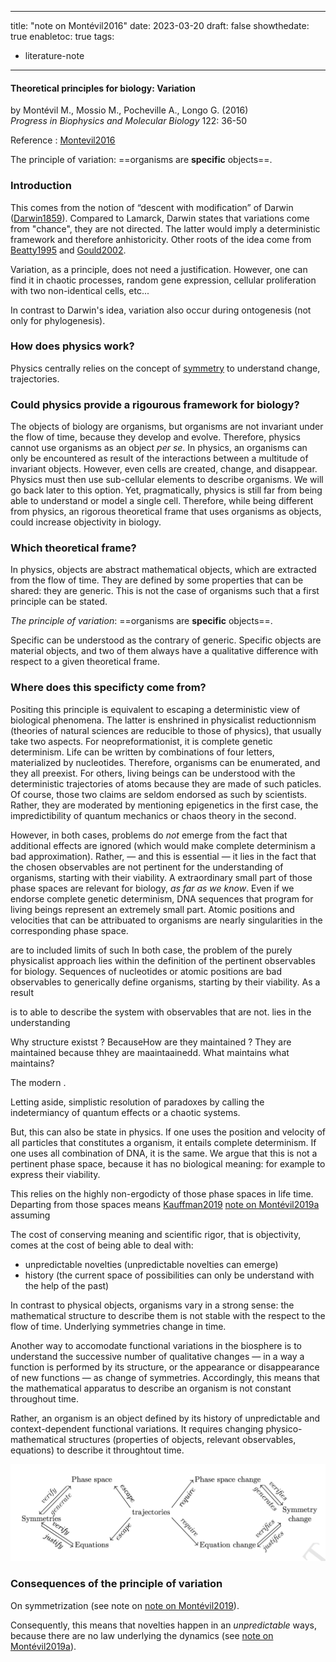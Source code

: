 

---
title: "note on Montévil2016"
date: 2023-03-20
draft: false
showthedate: true
enabletoc: true
tags:
- literature-note
---

#### **Theoretical principles for biology: Variation**     
by Montévil M., Mossio M., Pocheville A., Longo G. (2016)         
*Progress in Biophysics and Molecular Biology* 122: 36-50    

Reference : [Montevil2016](reference/Montevil2016.md)

The principle of variation: ==organisms are **specific** objects==. 

### Introduction

This comes from the notion of “descent with modification” of Darwin ([Darwin1859](reference/Darwin1859.md)). Compared to Lamarck, Darwin states that variations come from "chance", they are not directed. The latter would imply a deterministic framework and therefore anhistoricity. Other roots of the idea come from [Beatty1995](reference/Beatty1995.md) and [Gould2002](reference/Gould2002.md).

Variation, as a principle, does not need a justification. However, one can find it in chaotic processes, random gene expression, cellular proliferation with two non-identical cells, etc...

In contrast to Darwin's idea, variation also occur during ontogenesis (not only for phylogenesis). 

### How does physics work? 

Physics centrally relies on the concept of [symmetry](concept/symmetry.md) to understand change, trajectories.

### Could physics provide a rigourous framework for biology? 

The objects of biology are organisms, but organisms are not invariant under the flow of time, because they develop and evolve. Therefore, physics cannot use organisms as an object *per se*. In physics, an organisms can only be encountered as result of the interactions between a multitude of invariant objects. However, even cells are created, change, and disappear. Physics must then use sub-cellular elements to describe organisms. We will go back later to this option. Yet, pragmatically, physics is still far from being able to understand or model a single cell. Therefore, while being different from physics, an rigorous theoretical frame that uses organisms as objects, could increase objectivity in biology. 

### Which theoretical frame?

In physics, objects are abstract mathematical objects, which are extracted from the flow of time. They are defined by some properties that can be shared: they are generic. This is not the case of organisms such that a first principle can be stated. 

*The principle of variation*: ==organisms are **specific** objects==.

Specific can be understood as the contrary of generic. Specific objects are material objects, and two of them always have a qualitative difference with respect to a given theoretical frame. 

### Where does this specificty come from?

Positing this principle is equivalent to escaping a deterministic view of biological phenomena. The latter is enshrined in physicalist reductionnism (theories of natural sciences are reducible to those of physics), that usually take two aspects. For neopreformationist, it is complete genetic determinism. Life can be written by combinations of four letters, materialized by nucleotides. Therefore, organisms can be enumerated, and they all preexist. For others, living beings can be understood with the deterministic trajectories of atoms because they are made of such paticles. Of course, those two claims are seldom endorsed as such by scientists. Rather, they are moderated by mentioning epigenetics in the first case, the impredictibility of quantum mechanics or chaos theory in the second. 

However, in both cases, problems do *not* emerge from the fact that additional effects are ignored (which would make complete determinism a bad approximation). Rather, — and this is essential — it lies in the fact that the chosen observables are not pertinent for the understanding of organisms, starting with their viability. A extraordinary small part of those phase spaces are relevant for biology, *as far as we know*. Even if we endorse complete genetic determinism, DNA sequences that program for living beings represent an extremely small part. Atomic positions and velocities that can be attribuated to organisms are nearly singularities in the corresponding phase space. 

are to included  limits of such 
In both case, the problem of the purely physicalist approach lies within the definition of the pertinent observables for biology. Sequences of nucleotides or atomic positions are bad observables to generically define organisms, starting by their viability. As a result


is to able to describe the system with observables that are not. 
lies in the understanding

Why structure existst ? BecauseHow are they maintained ? They are maintained because thhey are maaintaainedd. What maintains what maintains? 

The modern . 

Letting aside, simplistic resolution of paradoxes by calling the indetermiancy of quantum effects or a chaotic systems. 

But, this can also be state in physics. If one uses the position and velocity of all particles that constitutes a organism, it entails complete determinism. If one uses all combination of DNA, it is the same. We argue that this is not a pertinent phase space, because it has no biological meaning: for example to express their viability.

This relies on the highly non-ergodicty of those phase spaces in life time. Departing from those spaces means [Kauffman2019](reference/Kauffman2019.md) [note on Montévil2019a](note/note%20on%20Montévil2019a.md) assuming 




The cost of conserving meaning and scientific rigor, that is objectivity, comes at the cost of being able to deal with: 
- unpredictable novelties (unpredictable novelties can emerge)
- history (the current space of possibilities can only be understand with the help of the past)


In contrast to physical objects, organisms vary in a strong sense: the mathematical structure to describe them is not stable with the respect to the flow of time. Underlying symmetries change in time. 


Another way to accomodate functional variations in the biosphere is to understand the successive number of qualitative changes — in a way a function is performed by its structure, or the appearance or disappearance of new functions — as change of symmetries. Accordingly, this means that the mathematical apparatus to describe an organism is not constant throughout time. 


 Rather, an organism is an object defined by its history of unpredictable and context-dependent functional variations. It requires changing physico-mathematical structures (properties of objects, relevant observables, equations) to describe it throughtout time. 


![](images/Pasted%20image%2020230320184008.png)


### Consequences of the principle of variation

On symmetrization (see note on [note on Montévil2019](note/note%20on%20Montévil2019.md)). 

Consequently, this means that novelties happen in an *unpredictable* ways, because there are no law underlying the dynamics (see [note on Montévil2019a](note/note%20on%20Montévil2019a.md)). 



